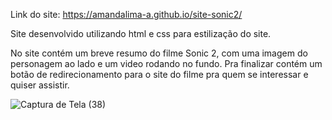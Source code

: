 Link do site: https://amandalima-a.github.io/site-sonic2/

Site desenvolvido utilizando html e css para estilização do site. 

No site contém um breve resumo do filme Sonic 2, com uma imagem do personagem ao lado e um video rodando no fundo. Pra finalizar contém um botão de redirecionamento para o site do filme pra quem se interessar e quiser assistir.

![Captura de Tela (38)](https://github.com/AmandaLima-a/site-sonic2/assets/137872922/56f99827-6528-4484-8e95-3ecedf013981)
